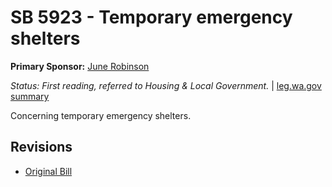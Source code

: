 # SB 5923 - Temporary emergency shelters
**Primary Sponsor:** [June Robinson](/person/leg/june.robinson.md)

*Status: First reading, referred to Housing & Local Government.* | [leg.wa.gov summary](https://app.leg.wa.gov/billsummary?BillNumber=5923&Year=2021)

Concerning temporary emergency shelters.

## Revisions
* [Original Bill](1/)
